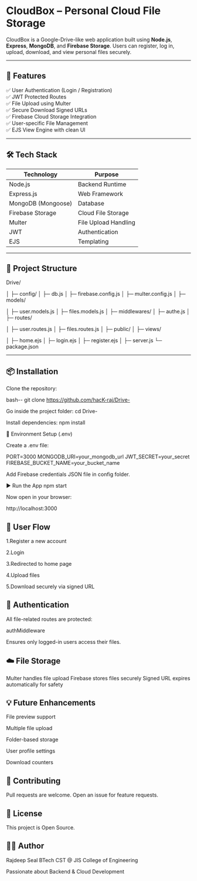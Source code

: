 # CloudBox – Personal Cloud File Storage

CloudBox is a Google-Drive-like web application built using **Node.js**, **Express**, **MongoDB**, and **Firebase Storage**.
Users can register, log in, upload, download, and view personal files securely.

---

## 🚀 Features

✅ User Authentication (Login / Registration)  
✅ JWT Protected Routes  
✅ File Upload using Multer  
✅ Secure Download Signed URLs  
✅ Firebase Cloud Storage Integration  
✅ User-specific File Management  
✅ EJS View Engine with clean UI  

---

## 🛠️ Tech Stack

| Technology | Purpose |
|------------|----------|
| Node.js | Backend Runtime |
| Express.js | Web Framework |
| MongoDB (Mongoose) | Database |
| Firebase Storage | Cloud File Storage |
| Multer | File Upload Handling |
| JWT | Authentication |
| EJS | Templating |

---

## 📂 Project Structure

Drive/

│
├─ config/
│ ├─ db.js
│ ├─ firebase.config.js
│ ├─ multer.config.js
│
├─ models/

│ ├─ user.models.js
│ ├─ files.models.js
│
├─ middlewares/
│ ├─ authe.js
│
├─ routes/

│ ├─ user.routes.js
│ ├─ files.routes.js
│
├─ public/
│
├─ views/

│ ├─ home.ejs
│ ├─ login.ejs
│ ├─ register.ejs
│
├─ server.js
└─ package.json



---

## 📦 Installation

Clone the repository:

bash--
git clone https://github.com/hacK-raj/Drive-

Go inside the project folder:
cd Drive-

Install dependencies:
npm install

🔑 Environment Setup (.env)

Create a .env file:

PORT=3000
MONGODB_URI=your_mongodb_url
JWT_SECRET=your_secret
FIREBASE_BUCKET_NAME=your_bucket_name

Add Firebase credentials JSON file in config folder.

▶️ Run the App
npm start


Now open in your browser:

http://localhost:3000

## 👤 User Flow

1.Register a new account

2.Login

3.Redirected to home page

4.Upload files

5.Download securely via signed URL

## 🔐 Authentication

All file-related routes are protected:

authMiddleware


Ensures only logged-in users access their files.

## ☁️ File Storage

Multer handles file upload
Firebase stores files securely
Signed URL expires automatically for safety

## 💡 Future Enhancements

File preview support

Multiple file upload

Folder-based storage

User profile settings

Download counters

## 🤝 Contributing

Pull requests are welcome.
Open an issue for feature requests.

## 📄 License

This project is Open Source.

## 👨‍💻 Author

Rajdeep Seal
BTech CST @ JIS College of Engineering

Passionate about Backend & Cloud Development
